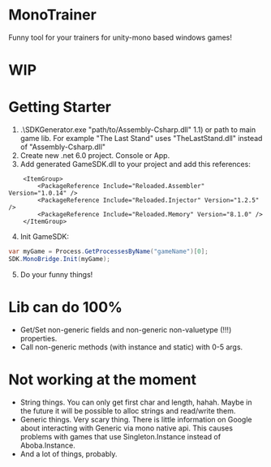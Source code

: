 # MonoTrainer
Funny tool for your trainers for unity-mono based windows games!
# WIP
# Getting Starter
1) .\SDKGenerator.exe "path/to/Assembly-Csharp.dll"
1.1) or path to main game lib. For example "The Last Stand" uses "TheLastStand.dll" instead of "Assembly-Csharp.dll"
2) Create new .net 6.0 project. Console or App.
3) Add generated GameSDK.dll to your project and add this references:
```
    <ItemGroup>
		<PackageReference Include="Reloaded.Assembler" Version="1.0.14" />
		<PackageReference Include="Reloaded.Injector" Version="1.2.5" />
		<PackageReference Include="Reloaded.Memory" Version="8.1.0" />
	</ItemGroup>
```
4) Init GameSDK:
```csharp
var myGame = Process.GetProcessesByName("gameName")[0];
SDK.MonoBridge.Init(myGame);
```
5) Do your funny things!
# Lib can do 100%
- Get/Set non-generic fields and non-generic non-valuetype (!!!) properties.
- Call non-generic methods (with instance and static) with 0-5 args.

# Not working at the moment
- String things. You can only get first char and length, hahah. Maybe in the future it will be possible to alloc strings and read/write them.
- Generic things. Very scary thing. There is little information on Google about interacting with Generic via mono native api. This causes problems with games that use Singleton<Aboba>.Instance instead of Aboba.Instance.
- And a lot of things, probably.
